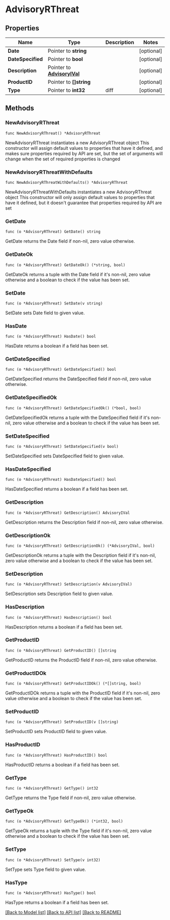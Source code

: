 # AdvisoryRThreat

## Properties

Name | Type | Description | Notes
------------ | ------------- | ------------- | -------------
**Date** | Pointer to **string** |  | [optional] 
**DateSpecified** | Pointer to **bool** |  | [optional] 
**Description** | Pointer to [**AdvisoryIVal**](AdvisoryIVal.md) |  | [optional] 
**ProductID** | Pointer to **[]string** |  | [optional] 
**Type** | Pointer to **int32** | diff | [optional] 

## Methods

### NewAdvisoryRThreat

`func NewAdvisoryRThreat() *AdvisoryRThreat`

NewAdvisoryRThreat instantiates a new AdvisoryRThreat object
This constructor will assign default values to properties that have it defined,
and makes sure properties required by API are set, but the set of arguments
will change when the set of required properties is changed

### NewAdvisoryRThreatWithDefaults

`func NewAdvisoryRThreatWithDefaults() *AdvisoryRThreat`

NewAdvisoryRThreatWithDefaults instantiates a new AdvisoryRThreat object
This constructor will only assign default values to properties that have it defined,
but it doesn't guarantee that properties required by API are set

### GetDate

`func (o *AdvisoryRThreat) GetDate() string`

GetDate returns the Date field if non-nil, zero value otherwise.

### GetDateOk

`func (o *AdvisoryRThreat) GetDateOk() (*string, bool)`

GetDateOk returns a tuple with the Date field if it's non-nil, zero value otherwise
and a boolean to check if the value has been set.

### SetDate

`func (o *AdvisoryRThreat) SetDate(v string)`

SetDate sets Date field to given value.

### HasDate

`func (o *AdvisoryRThreat) HasDate() bool`

HasDate returns a boolean if a field has been set.

### GetDateSpecified

`func (o *AdvisoryRThreat) GetDateSpecified() bool`

GetDateSpecified returns the DateSpecified field if non-nil, zero value otherwise.

### GetDateSpecifiedOk

`func (o *AdvisoryRThreat) GetDateSpecifiedOk() (*bool, bool)`

GetDateSpecifiedOk returns a tuple with the DateSpecified field if it's non-nil, zero value otherwise
and a boolean to check if the value has been set.

### SetDateSpecified

`func (o *AdvisoryRThreat) SetDateSpecified(v bool)`

SetDateSpecified sets DateSpecified field to given value.

### HasDateSpecified

`func (o *AdvisoryRThreat) HasDateSpecified() bool`

HasDateSpecified returns a boolean if a field has been set.

### GetDescription

`func (o *AdvisoryRThreat) GetDescription() AdvisoryIVal`

GetDescription returns the Description field if non-nil, zero value otherwise.

### GetDescriptionOk

`func (o *AdvisoryRThreat) GetDescriptionOk() (*AdvisoryIVal, bool)`

GetDescriptionOk returns a tuple with the Description field if it's non-nil, zero value otherwise
and a boolean to check if the value has been set.

### SetDescription

`func (o *AdvisoryRThreat) SetDescription(v AdvisoryIVal)`

SetDescription sets Description field to given value.

### HasDescription

`func (o *AdvisoryRThreat) HasDescription() bool`

HasDescription returns a boolean if a field has been set.

### GetProductID

`func (o *AdvisoryRThreat) GetProductID() []string`

GetProductID returns the ProductID field if non-nil, zero value otherwise.

### GetProductIDOk

`func (o *AdvisoryRThreat) GetProductIDOk() (*[]string, bool)`

GetProductIDOk returns a tuple with the ProductID field if it's non-nil, zero value otherwise
and a boolean to check if the value has been set.

### SetProductID

`func (o *AdvisoryRThreat) SetProductID(v []string)`

SetProductID sets ProductID field to given value.

### HasProductID

`func (o *AdvisoryRThreat) HasProductID() bool`

HasProductID returns a boolean if a field has been set.

### GetType

`func (o *AdvisoryRThreat) GetType() int32`

GetType returns the Type field if non-nil, zero value otherwise.

### GetTypeOk

`func (o *AdvisoryRThreat) GetTypeOk() (*int32, bool)`

GetTypeOk returns a tuple with the Type field if it's non-nil, zero value otherwise
and a boolean to check if the value has been set.

### SetType

`func (o *AdvisoryRThreat) SetType(v int32)`

SetType sets Type field to given value.

### HasType

`func (o *AdvisoryRThreat) HasType() bool`

HasType returns a boolean if a field has been set.


[[Back to Model list]](../README.md#documentation-for-models) [[Back to API list]](../README.md#documentation-for-api-endpoints) [[Back to README]](../README.md)


